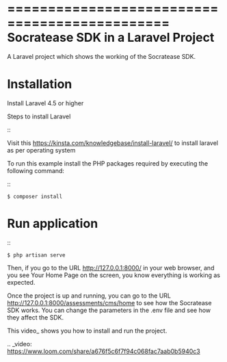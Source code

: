==============================================
Socratease SDK in a Laravel Project
==============================================

A Laravel project which shows the working of the Socratease SDK.

# Installation

Install Laravel 4.5 or higher

Steps to install Laravel

::

Visit this https://kinsta.com/knowledgebase/install-laravel/ to install laravel as per operating system

To run this example install the PHP packages required by executing the following command:

::

    $ composer install

# Run application

::

    $ php artisan serve

Then, if you go to the URL http://127.0.0.1:8000/ in your web browser, and you see
Your Home Page on the screen, you know everything is working as expected.

Once the project is up and running, you can go to the URL http://127.0.0.1:8000/assessments/cms/home to see how the
Socratease SDK works. You can change the parameters in the .env file and see how they affect the SDK.

This video\_ shows you how to install and run the project.

.. \_video: https://www.loom.com/share/a676f5c6f7f94c068fac7aab0b5940c3
